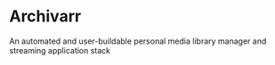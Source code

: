 # Archivarr
 An automated and user-buildable personal media library manager and streaming application stack
